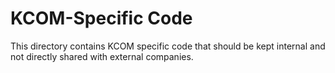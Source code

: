 # KCOM-Specific Code

This directory contains KCOM specific code that should be kept internal and not directly shared with external companies.
